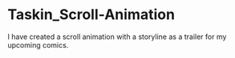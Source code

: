 # Taskin_Scroll-Animation
I have created a scroll animation with a storyline as a trailer for my upcoming comics. 
